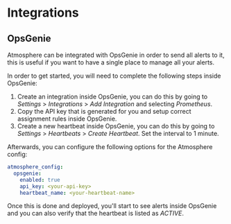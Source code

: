 # Integrations

## OpsGenie

Atmosphere can be integrated with OpsGenie in order to send all alerts to it,
this is useful if you want to have a single place to manage all your alerts.

In order to get started, you will need to complete the following steps inside
OpsGenie:

1. Create an integration inside OpsGenie, you can do this by going to
   _Settings_ > _Integrations_ > _Add Integration_ and selecting _Prometheus_.
2. Copy the API key that is generated for you and setup correct assignment
   rules inside OpsGenie.
3. Create a new heartbeat inside OpsGenie, you can do this by going to
   _Settings_ > _Heartbeats_ > _Create Heartbeat_.  Set the interval to 1 minute.

Afterwards, you can configure the following options for the Atmosphere config:

```yaml
atmosphere_config:
  opsgenie:
    enabled: true
    api_key: <your-api-key>
    heartbeat_name: <your-heartbeat-name>
```

Once this is done and deployed, you'll start to see alerts inside OpsGenie and
you can also verify that the heartbeat is listed as _ACTIVE_.
